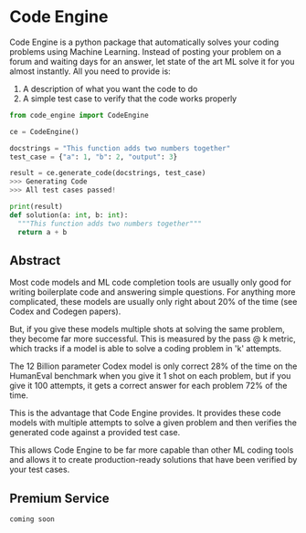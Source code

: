 # Code Engine

Code Engine is a python package that automatically solves your coding problems using Machine Learning.
Instead of posting your problem on a forum and waiting days for an answer, let state of the art ML solve it for you almost instantly. All you need to provide is: 

1. A description of what you want the code to do 
2. A simple test case to verify that the code works properly

```python
from code_engine import CodeEngine

ce = CodeEngine()

docstrings = "This function adds two numbers together"
test_case = {"a": 1, "b": 2, "output": 3}

result = ce.generate_code(docstrings, test_case)
>>> Generating Code
>>> All test cases passed!

print(result)
def solution(a: int, b: int):
  """This function adds two numbers together"""
  return a + b
```

## Abstract

Most code models and ML code completion tools are usually only good for writing boilerplate code and answering simple questions. For anything more complicated, these models are usually only right about 20% of the time (see Codex and Codegen papers). 

But, if you give these models multiple shots at solving the same problem, they become far more successful. This is measured by the pass @ k metric, which tracks if a model is able to solve a coding problem in 'k' attempts. 

The 12 Billion parameter Codex model is only correct 28% of the time on the HumanEval benchmark when you give it 1 shot on each problem, but if you give it 100 attempts, it gets a correct answer for each problem 72% of the time. 

This is the advantage that Code Engine provides. It provides these code models with multiple attempts to solve a given problem and then verifies the generated code against a provided test case.

This allows Code Engine to be far more capable than other ML coding tools and allows it to create production-ready solutions that have been verified by your test cases.


## Premium Service
`coming soon`